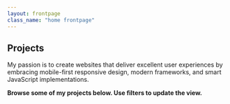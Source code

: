 ```yaml
---
layout: frontpage
class_name: "home frontpage"
---
```


## Projects

My passion is to create websites that deliver excellent user experiences by embracing mobile-first responsive design, modern frameworks, and smart JavaScript implementations.

**Browse some of my projects below. Use filters to update the view.**
